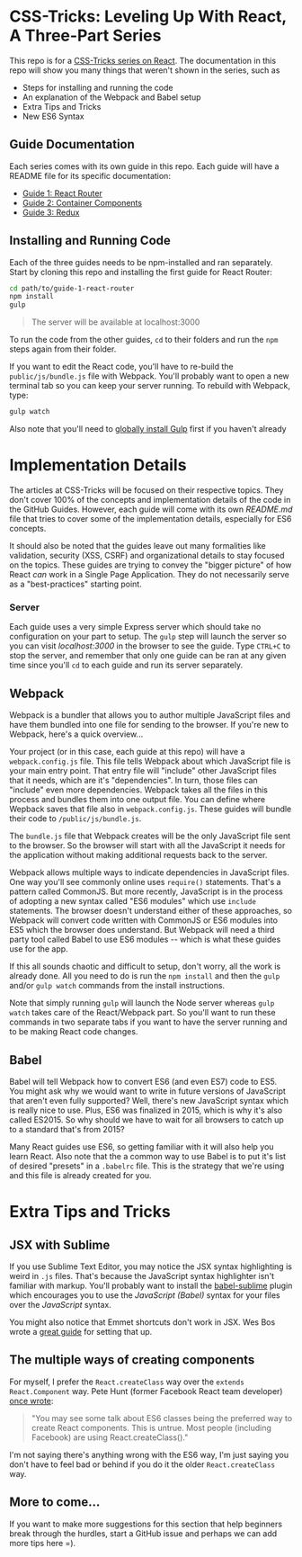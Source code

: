 # CSS-Tricks: Leveling Up With React, A Three-Part Series

This repo is for a [CSS-Tricks series on React](https://css-tricks.com/learning-react-router/). The documentation in this repo will show you many things that weren't shown in the series, such as

- Steps for installing and running the code
- An explanation of the Webpack and Babel setup
- Extra Tips and Tricks
- New ES6 Syntax

## Guide Documentation

Each series comes with its own guide in this repo. Each guide will have a README file for its specific documentation:

- [Guide 1: React Router](https://github.com/bradwestfall/CSS-Tricks-React-Series/tree/master/guide-1-react-router)
- [Guide 2: Container Components](https://github.com/bradwestfall/CSS-Tricks-React-Series/tree/master/guide-2-container-components)
- [Guide 3: Redux](https://css-tricks.com/learning-react-redux/)


## Installing and Running Code

Each of the three guides needs to be npm-installed and ran separately. Start by cloning this repo and installing the first guide for React Router:

```sh
cd path/to/guide-1-react-router
npm install
gulp
```

> The server will be available at localhost:3000

To run the code from the other guides, `cd` to their folders and run the `npm` steps again from their folder.

If you want to edit the React code, you'll have to re-build the `public/js/bundle.js` file with Webpack. You'll probably want to open a new terminal tab so you can keep your server running. To rebuild with Webpack, type:

```sh
gulp watch
```

Also note that you'll need to [globally install Gulp](https://github.com/gulpjs/gulp/blob/master/docs/getting-started.md) first if you haven't already


# Implementation Details

The articles at CSS-Tricks will be focused on their respective topics. They don't cover 100% of the concepts and implementation details of the code in the GitHub Guides. However, each guide will come with its own _README.md_ file that tries to cover some of the implementation details, especially for ES6 concepts.

It should also be noted that the guides leave out many formalities like validation, security (XSS, CSRF) and organizational details to stay focused on the topics. These guides are trying to convey the "bigger picture" of how React _can_ work in a Single Page Application. They do not necessarily serve as a "best-practices" starting point.


### Server

Each guide uses a very simple Express server which should take no configuration on your part to setup. The `gulp` step will launch the server so you can visit _localhost:3000_ in the browser to see the guide. Type `CTRL+C` to stop the server, and remember that only one guide can be ran at any given time since you'll `cd` to each guide and run its server separately.


## Webpack

Webpack is a bundler that allows you to author multiple JavaScript files and have them bundled into one file for sending to the browser. If you're new to Webpack, here's a quick overview...

Your project (or in this case, each guide at this repo) will have a `webpack.config.js` file. This file tells Webpack about which JavaScript file is your main entry point. That entry file will "include" other JavaScript files that it needs, which are it's "dependencies". In turn, those files can "include" even more dependencies. Webpack takes all the files in this process and bundles them into one output file. You can define where Wepback saves that file also in `webpack.config.js`. These guides will bundle their code to `/public/js/bundle.js`.

The `bundle.js` file that Webpack creates will be the only JavaScript file sent to the browser. So the browser will start with all the JavaScript it needs for the application without making additional requests back to the server.

Webpack allows multiple ways to indicate dependencies in JavaScript files. One way you'll see commonly online uses `require()` statements. That's a pattern called CommonJS. But more recently, JavaScript is in the process of adopting a new syntax called "ES6 modules" which use `include` statements. The browser doesn't understand either of these approaches, so Webpack will convert code written with CommonJS or ES6 modules into ES5 which the browser does understand. But Webpack will need a third party tool called Babel to use ES6 modules -- which is what these guides use for the app.

If this all sounds chaotic and difficult to setup, don't worry, all the work is already done. All you need to do is run the `npm install` and then the `gulp` and/or `gulp watch` commands from the install instructions.

Note that simply running `gulp` will launch the Node server whereas `gulp watch` takes care of the React/Webpack part. So you'll want to run these commands in two separate tabs if you want to have the server running and to be making React code changes.


## Babel

Babel will tell Webpack how to convert ES6 (and even ES7) code to ES5. You might ask why we would want to write in future versions of JavaScript that aren't even fully supported? Well, there's new JavaScript syntax which is really nice to use. Plus, ES6 was finalized in 2015, which is why it's also called ES2015. So why should we have to wait for all browsers to catch up to a standard that's from 2015?

Many React guides use ES6, so getting familiar with it will also help you learn React. Also note that the a common way to use Babel is to put it's list of desired "presets" in a `.babelrc` file. This is the strategy that we're using and this file is already created for you.


# Extra Tips and Tricks

## JSX with Sublime

If you use Sublime Text Editor, you may notice the JSX syntax highlighting is weird in `.js` files. That's because the JavaScript syntax highlighter isn't familiar with markup. You'll probably want to install the [babel-sublime](https://github.com/babel/babel-sublime) plugin which encourages you to use the _JavaScript (Babel)_ syntax for your files over the _JavaScript_ syntax.

You might also notice that Emmet shortcuts don't work in JSX. Wes Bos wrote a [great guide](http://wesbos.com/emmet-react-jsx-sublime/) for setting that up.


## The multiple ways of creating components

For myself, I prefer the `React.createClass` way over the `extends React.Component` way. Pete Hunt (former Facebook React team developer) [once wrote](https://github.com/petehunt/react-howto#learning-es6):

> "You may see some talk about ES6 classes being the preferred way to create React components. This is untrue. Most people (including Facebook) are using React.createClass()."

I'm not saying there's anything wrong with the ES6 way, I'm just saying you don't have to feel bad or behind if you do it the older `React.createClass` way.


## More to come...

If you want to make more suggestions for this section that help beginners break through the hurdles, start a GitHub issue and perhaps we can add more tips here =).
